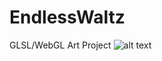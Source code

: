 # EndlessWaltz
GLSL/WebGL Art Project
![alt text](http://player.thebookofshaders.com/?log=180220044637 "Logo Title Text 1")
